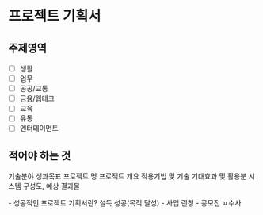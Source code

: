 # 프로젝트 기획서
## 주제영역
- [ ] 생활
- [ ] 업무
- [ ] 공공/교통
- [ ] 금융/웹테크
- [ ] 교육
- [ ] 유통
- [ ] 엔터테이먼트
## 적어야 하는 것
 기술분야
 성과목표
 프로젝트 명
 프로젝트 개요
 적용기법 및 기술
 기대효과 및 활용분
 시스템 구성도, 예상 결과물
 <head>
 <style>
 span {
color:red;
 }
 </style>
 </head>
 <span>
</span>
- 성공적인 프로젝트 기획서란? 설득 성공(목적 달성)
	- 사업 런칭
	- 공모전 ㅍ수사
